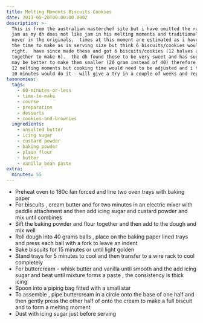 ```yaml
---
title: Melting Moments Biscuits Cookies
date: 2013-05-20T00:00:00.000Z
description: >-
  This is from the australian masterchef site but i have omitted the raspberry
  jam as my dh does not like jam in his melting moments and traditionally it was
  never in the originals.  times at this moment are estimated as i have not had
  the time to make as is serving size but think 6 biscuits/cookies would be
  right.  have since made these and got 6 biscuits/cookies (12 halves and joined
  together to make 6).  the dh found these to be very sweet and has suggested it
  may be better to make them smaller (20 gram instead of 40) therefore getting
  12 melting moments but cooking time would need to be adjusted and i think 8 to
  10 minutes would do it - will give a try in a couple of weeks and report back.
taxonomies:
  tags:
    - 60-minutes-or-less
    - time-to-make
    - course
    - preparation
    - desserts
    - cookies-and-brownies
  ingredients:
    - unsalted butter
    - icing sugar
    - custard powder
    - baking powder
    - plain flour
    - butter
    - vanilla bean paste
extra:
  minutes: 55
---
```

 - Preheat oven to 180c fan forced and line two oven trays with baking paper
 - For biscuits , cream butter and for two minutes in an electric mixer with paddle attachment and then add icing sugar and custard powder and mix until combines
 - Sift the baking powder and flour together and then add to the dough and mix well
 - Roll dough into 40 grams balls , place on the baking paper lined trays and press each ball with a fork to leave an indent
 - Bake biscuits for 15 minutes or until light golden
 - Stand trays for 5 minutes to cool and then transfer to a wire rack to cool completely
 - For buttercream - whisk butter and vanilla until smooth and the add icing sugar and beat until mixture forms a paste , the consistency is thick icing
 - Spoon into a piping bag fitted with a small star
 - To assemble , pipe buttercream in a circle onto the base of one half and then gently press the other half of onto the cream to make a full biscuit and to form a melting moment
 - Dust with icing sugar just before serving
